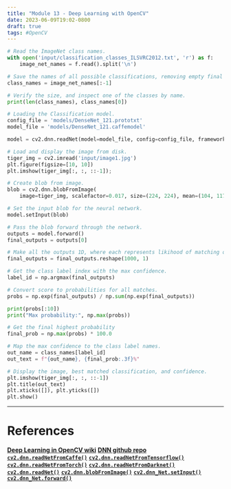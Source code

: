 ```yaml
---
title: "Module 13 - Deep Learning with OpenCV"
date: 2023-06-09T19:02-0800
draft: true
tags: #OpenCV
---
```


```python
# Read the ImageNet class names.
with open('input/classification_classes_ILSVRC2012.txt', 'r') as f:
    image_net_names = f.read().split('\n')

# Save the names of all possible classifications, removing empty final line.
class_names = image_net_names[:-1]

# Verify the size, and inspect one of the classes by name.
print(len(class_names), class_names[0])

# Loading the Classification model.
config_file = 'models/DenseNet_121.prototxt'
model_file = 'models/DenseNet_121.caffemodel'

model = cv2.dnn.readNet(model=model_file, config=config_file, framework='Caffe')

# Load and display the image from disk.
tiger_img = cv2.imread('input/image1.jpg')
plt.figure(figsize=[10, 10])
plt.imshow(tiger_img[:, :, ::-1]);

# Create blob from image.
blob = cv2.dnn.blobFromImage(
    image=tiger_img, scalefactor=0.017, size=(224, 224), mean=(104, 117, 123), swapRB=False, crop=False)

# Set the input blob for the neural network.
model.setInput(blob)

# Pass the blob forward through the network.
outputs = model.forward()
final_outputs = outputs[0]

# Make all the outputs 1D, where each represents likihood of matching one of the 1K classification groups.
final_outputs = final_outputs.reshape(1000, 1)

# Get the class label index with the max confidence.
label_id = np.argmax(final_outputs)

# Convert score to probabilities for all matches.
probs = np.exp(final_outputs) / np.sum(np.exp(final_outputs))

print(probs[:10])
print("Max probability:", np.max(probs))

# Get the final highest probability
final_prob = np.max(probs) * 100.0

# Map the max confidence to the class label names.
out_name = class_names[label_id]
out_text = f"{out_name}, {final_prob:.3f}%"

# Display the image, best matched classification, and confidence.
plt.imshow(tiger_img[:, :, ::-1])
plt.title(out_text)
plt.xticks([]), plt.yticks([])
plt.show() 
```


---
# References

[**Deep Learning in OpenCV wiki**](https://github.com/opencv/opencv/wiki/Deep-Learning-in-OpenCV)
[**DNN github repo**](https://github.com/opencv/opencv/tree/master/samples/dnn)
[**`cv2.dnn.readNetFromCaffe()`**](https://docs.opencv.org/4.5.2/d6/d0f/group__dnn.html#ga29d0ea5e52b1d1a6c2681e3f7d68473a)
[**`cv2.dnn.readNetFromTensorflow()`**](https://docs.opencv.org/4.5.2/d6/d0f/group__dnn.html#gad820b280978d06773234ba6841e77e8d)
[**`cv2.dnn.readNetFromTorch()`**](https://docs.opencv.org/4.5.2/d6/d0f/group__dnn.html#ga65a1da76cb7d6852bdf7abbd96f19084)
[**`cv2.dnn.readNetFromDarknet()`**](https://docs.opencv.org/3.4/d6/d0f/group__dnn.html#gafde362956af949cce087f3f25c6aff0d)
[**`cv2.dnn.readNet()`**](https://docs.opencv.org/4.5.2/d6/d0f/group__dnn.html#ga3b34fe7a29494a6a4295c169a7d32422)
[**`cv2.dnn.blobFromImage()`**](https://docs.opencv.org/4.5.2/d6/d0f/group__dnn.html#ga98113a886b1d1fe0b38a8eef39ffaaa0)
[**`cv2.dnn_Net.setInput()`**](https://docs.opencv.org/4.5.2/db/d30/classcv_1_1dnn_1_1Net.html#a5e74adacffd6aa53d56046581de7fcbd)
[**`cv2.dnn_Net.forward()`**](https://docs.opencv.org/4.5.2/db/d30/classcv_1_1dnn_1_1Net.html#a98ed94cb6ef7063d3697259566da310b)
